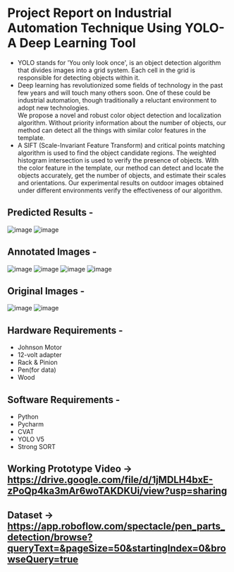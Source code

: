 # Project Report on Industrial Automation Technique Using YOLO-A Deep Learning Tool
- YOLO stands for 'You only look once', is an object detection algorithm that divides images into a grid system. Each cell in the grid is responsible for detecting objects within it.<br>
- Deep learning has revolutionized some fields of technology in the past few years and will touch many others soon. One of these could be industrial automation, though traditionally a reluctant environment to adopt new technologies.<br>
We propose a novel and robust color object detection and localization algorithm. Without priority information about the number of objects, our method can detect all the things with similar color features in the template.<br>
- A SIFT (Scale-Invariant Feature Transform) and critical points matching algorithm is used to find the object candidate regions. The weighted histogram intersection is used to verify the presence of objects. With the color feature in the template, our method can detect and locate the objects accurately, get the number of objects, and estimate their scales and orientations. Our experimental results on outdoor images obtained under different environments verify the
effectiveness of our algorithm.
## Predicted Results -
![image](https://github.com/dasabhishek955/penFinalYearProject/blob/main/images/236865004-bbadda53-df56-4253-bb9b-6e0363248d02.png)
![image](https://github.com/dasabhishek955/penFinalYearProject/blob/main/images/236865035-c79c7246-9ecc-445e-8859-052cffb2e75e.png)
## Annotated Images - 
![image](https://github.com/dasabhishek955/penFinalYearProject/blob/main/images/Screenshot%202023-06-18%20203807.png)
![image](https://github.com/dasabhishek955/penFinalYearProject/blob/main/images/Screenshot%202023-06-18%20203851.png)
![image](https://github.com/dasabhishek955/penFinalYearProject/blob/main/images/Screenshot%202023-06-18%20203948.png)
![image](https://github.com/dasabhishek955/penFinalYearProject/blob/main/images/Screenshot%202023-06-18%20204041.png)
## Original Images - 
![image](https://github.com/dasabhishek955/penFinalYearProject/blob/main/images/474.png)
![image](https://github.com/dasabhishek955/penFinalYearProject/blob/main/images/Screenshot_20221118_112131.png)
## Hardware Requirements -
- Johnson Motor
- 12-volt adapter
- Rack & Pinion
- Pen(for data)
- Wood
## Software Requirements -
- Python
- Pycharm
- CVAT
- YOLO V5
- Strong SORT
## Working Prototype Video -> https://drive.google.com/file/d/1jMDLH4bxE-zPoQp4ka3mAr6woTAKDKUi/view?usp=sharing
## Dataset -> https://app.roboflow.com/spectacle/pen_parts_detection/browse?queryText=&pageSize=50&startingIndex=0&browseQuery=true
